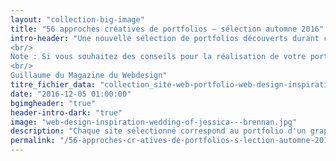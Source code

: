 ```yaml
---
layout: "collection-big-image"
title: "56 approches créatives de portfolios – sélection automne 2016"
intro-header: "Une nouvelle sélection de portfolios découverts durant ces dernières semaines. Vous y trouverez des expériences étonnantes et des mises en page élégantes. Chaque site sélectionné correspond au portfolio d'un graphiste, d'un UI designer ou d'un développeur. Quelques agences y figurent également. Bref, que du beau monde. Cette sélection est subjective mais elle reflète ma volonté de vous partager le travail de talentueux passionnés, like you.
<br/>
Note : Si vous souhaitez des conseils pour la réalisation de votre portfolio, je vous invite à lire [6 étapes pour foirer le design de son portfolio](http://www.magazineduwebdesign.com/conseils/guides/6-etapes-pour-foirer-le-design-de-son-portfolio/)
<br/>
Guillaume du Magazine du Webdesign"
titre_fichier_data: "collection_site-web-portfolio-web-design-inspiration-novembre-2016"
date: "2016-12-05 01:00:00"
bgimgheader: "true"
header-intro-dark: "true"
image: "web-design-inspiration-wedding-of-jessica---brennan.jpg"
description: "Chaque site sélectionné correspond au portfolio d'un graphiste, d'un UI designer ou d'un développeur. Quelques agences y figurent également."
permalink: "/56-approches-cr-atives-de-portfolios-s-lection-automne-2016/"
---
```

